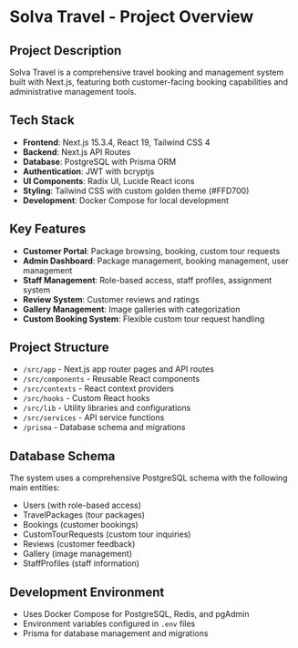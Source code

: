 # Solva Travel - Project Overview

## Project Description
Solva Travel is a comprehensive travel booking and management system built with Next.js, featuring both customer-facing booking capabilities and administrative management tools.

## Tech Stack
- **Frontend**: Next.js 15.3.4, React 19, Tailwind CSS 4
- **Backend**: Next.js API Routes
- **Database**: PostgreSQL with Prisma ORM
- **Authentication**: JWT with bcryptjs
- **UI Components**: Radix UI, Lucide React icons
- **Styling**: Tailwind CSS with custom golden theme (#FFD700)
- **Development**: Docker Compose for local development

## Key Features
- **Customer Portal**: Package browsing, booking, custom tour requests
- **Admin Dashboard**: Package management, booking management, user management
- **Staff Management**: Role-based access, staff profiles, assignment system
- **Review System**: Customer reviews and ratings
- **Gallery Management**: Image galleries with categorization
- **Custom Booking System**: Flexible custom tour request handling

## Project Structure
- `/src/app` - Next.js app router pages and API routes
- `/src/components` - Reusable React components
- `/src/contexts` - React context providers
- `/src/hooks` - Custom React hooks
- `/src/lib` - Utility libraries and configurations
- `/src/services` - API service functions
- `/prisma` - Database schema and migrations

## Database Schema
The system uses a comprehensive PostgreSQL schema with the following main entities:
- Users (with role-based access)
- TravelPackages (tour packages)
- Bookings (customer bookings)
- CustomTourRequests (custom tour inquiries)
- Reviews (customer feedback)
- Gallery (image management)
- StaffProfiles (staff information)

## Development Environment
- Uses Docker Compose for PostgreSQL, Redis, and pgAdmin
- Environment variables configured in `.env` files
- Prisma for database management and migrations